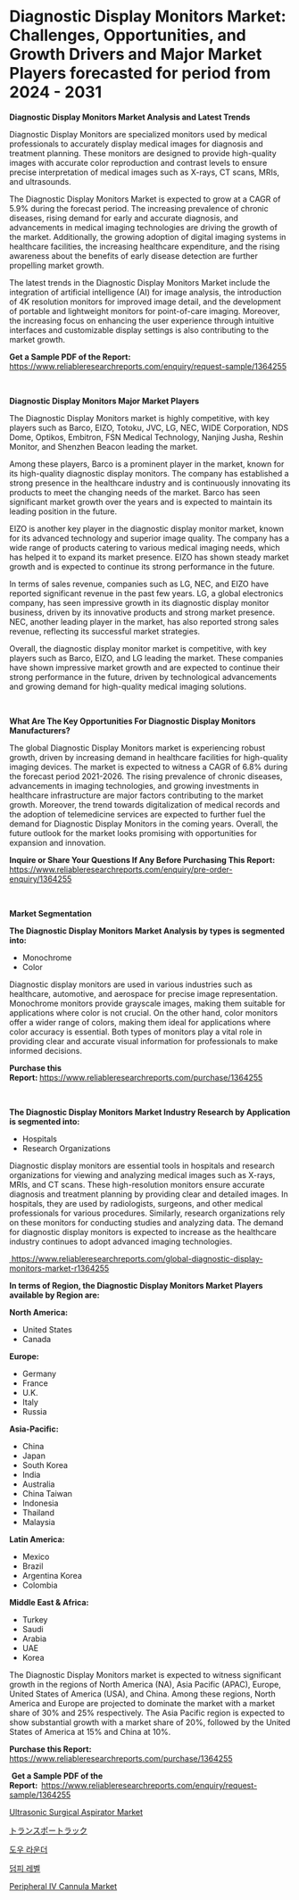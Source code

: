 <p><h1>Diagnostic Display Monitors Market: Challenges, Opportunities, and Growth Drivers and Major Market Players forecasted for period from 2024 - 2031</h1></p><p><strong>Diagnostic Display Monitors Market Analysis and Latest Trends</strong></p>
<p><p>Diagnostic Display Monitors are specialized monitors used by medical professionals to accurately display medical images for diagnosis and treatment planning. These monitors are designed to provide high-quality images with accurate color reproduction and contrast levels to ensure precise interpretation of medical images such as X-rays, CT scans, MRIs, and ultrasounds.</p><p>The Diagnostic Display Monitors Market is expected to grow at a CAGR of 5.9% during the forecast period. The increasing prevalence of chronic diseases, rising demand for early and accurate diagnosis, and advancements in medical imaging technologies are driving the growth of the market. Additionally, the growing adoption of digital imaging systems in healthcare facilities, the increasing healthcare expenditure, and the rising awareness about the benefits of early disease detection are further propelling market growth.</p><p>The latest trends in the Diagnostic Display Monitors Market include the integration of artificial intelligence (AI) for image analysis, the introduction of 4K resolution monitors for improved image detail, and the development of portable and lightweight monitors for point-of-care imaging. Moreover, the increasing focus on enhancing the user experience through intuitive interfaces and customizable display settings is also contributing to the market growth.</p></p>
<p><strong>Get a Sample PDF of the Report:&nbsp;</strong> <a href="https://www.reliableresearchreports.com/enquiry/request-sample/1364255">https://www.reliableresearchreports.com/enquiry/request-sample/1364255</a></p>
<p>&nbsp;</p>
<p><strong>Diagnostic Display Monitors Major Market Players</strong></p>
<p><p>The Diagnostic Display Monitors market is highly competitive, with key players such as Barco, EIZO, Totoku, JVC, LG, NEC, WIDE Corporation, NDS Dome, Optikos, Embitron, FSN Medical Technology, Nanjing Jusha, Reshin Monitor, and Shenzhen Beacon leading the market. </p><p>Among these players, Barco is a prominent player in the market, known for its high-quality diagnostic display monitors. The company has established a strong presence in the healthcare industry and is continuously innovating its products to meet the changing needs of the market. Barco has seen significant market growth over the years and is expected to maintain its leading position in the future.</p><p>EIZO is another key player in the diagnostic display monitor market, known for its advanced technology and superior image quality. The company has a wide range of products catering to various medical imaging needs, which has helped it to expand its market presence. EIZO has shown steady market growth and is expected to continue its strong performance in the future.</p><p>In terms of sales revenue, companies such as LG, NEC, and EIZO have reported significant revenue in the past few years. LG, a global electronics company, has seen impressive growth in its diagnostic display monitor business, driven by its innovative products and strong market presence. NEC, another leading player in the market, has also reported strong sales revenue, reflecting its successful market strategies.</p><p>Overall, the diagnostic display monitor market is competitive, with key players such as Barco, EIZO, and LG leading the market. These companies have shown impressive market growth and are expected to continue their strong performance in the future, driven by technological advancements and growing demand for high-quality medical imaging solutions.</p></p>
<p>&nbsp;</p>
<p><strong>What Are The Key Opportunities For Diagnostic Display Monitors Manufacturers?</strong></p>
<p><p>The global Diagnostic Display Monitors market is experiencing robust growth, driven by increasing demand in healthcare facilities for high-quality imaging devices. The market is expected to witness a CAGR of 6.8% during the forecast period 2021-2026. The rising prevalence of chronic diseases, advancements in imaging technologies, and growing investments in healthcare infrastructure are major factors contributing to the market growth. Moreover, the trend towards digitalization of medical records and the adoption of telemedicine services are expected to further fuel the demand for Diagnostic Display Monitors in the coming years. Overall, the future outlook for the market looks promising with opportunities for expansion and innovation.</p></p>
<p><strong>Inquire or Share Your Questions If Any Before Purchasing This Report:</strong> <a href="https://www.reliableresearchreports.com/enquiry/pre-order-enquiry/1364255">https://www.reliableresearchreports.com/enquiry/pre-order-enquiry/1364255</a></p>
<p>&nbsp;</p>
<p><strong>Market Segmentation</strong></p>
<p><strong>The Diagnostic Display Monitors Market Analysis by types is segmented into:</strong></p>
<p><ul><li>Monochrome</li><li>Color</li></ul></p>
<p><p>Diagnostic display monitors are used in various industries such as healthcare, automotive, and aerospace for precise image representation. Monochrome monitors provide grayscale images, making them suitable for applications where color is not crucial. On the other hand, color monitors offer a wider range of colors, making them ideal for applications where color accuracy is essential. Both types of monitors play a vital role in providing clear and accurate visual information for professionals to make informed decisions.</p></p>
<p><strong>Purchase this Report:&nbsp;</strong><a href="https://www.reliableresearchreports.com/purchase/1364255">https://www.reliableresearchreports.com/purchase/1364255</a></p>
<p>&nbsp;</p>
<p><strong>The Diagnostic Display Monitors Market Industry Research by Application is segmented into:</strong></p>
<p><ul><li>Hospitals</li><li>Research Organizations</li></ul></p>
<p><p>Diagnostic display monitors are essential tools in hospitals and research organizations for viewing and analyzing medical images such as X-rays, MRIs, and CT scans. These high-resolution monitors ensure accurate diagnosis and treatment planning by providing clear and detailed images. In hospitals, they are used by radiologists, surgeons, and other medical professionals for various procedures. Similarly, research organizations rely on these monitors for conducting studies and analyzing data. The demand for diagnostic display monitors is expected to increase as the healthcare industry continues to adopt advanced imaging technologies.</p></p>
<p><a href="https://www.reliableresearchreports.com/global-diagnostic-display-monitors-market-r1364255">&nbsp;https://www.reliableresearchreports.com/global-diagnostic-display-monitors-market-r1364255</a></p>
<p><strong>In terms of Region, the Diagnostic Display Monitors Market Players available by Region are:</strong></p>
<p>
    <p> <strong> North America: </strong>
        <ul>
            <li>United States</li>
            <li>Canada</li>
        </ul>
        </p> 
    <p> <strong> Europe: </strong>
        <ul>
            <li>Germany</li>
            <li>France</li>
            <li>U.K.</li>
            <li>Italy</li>
            <li>Russia</li>
        </ul>
        </p> 
    <p> <strong> Asia-Pacific: </strong>
        <ul>
            <li>China</li>
            <li>Japan</li>
            <li>South Korea</li>
            <li>India</li>
            <li>Australia</li>
            <li>China Taiwan</li>
            <li>Indonesia</li>
            <li>Thailand</li>
            <li>Malaysia</li>
        </ul>
        </p> 
    <p> <strong> Latin America: </strong>
        <ul>
            <li>Mexico</li>
            <li>Brazil</li>
            <li>Argentina Korea</li>
            <li>Colombia</li>
        </ul>
        </p> 
    <p> <strong> Middle East & Africa: </strong>
        <ul>
            <li>Turkey</li>
            <li>Saudi</li>
            <li>Arabia</li>
            <li>UAE</li>
            <li>Korea</li>
        </ul>
    </p>
    </p>
<p><p>The Diagnostic Display Monitors market is expected to witness significant growth in the regions of North America (NA), Asia Pacific (APAC), Europe, United States of America (USA), and China. Among these regions, North America and Europe are projected to dominate the market with a market share of 30% and 25% respectively. The Asia Pacific region is expected to show substantial growth with a market share of 20%, followed by the United States of America at 15% and China at 10%.</p></p>
<p><strong>Purchase this Report: </strong><a href="https://www.reliableresearchreports.com/purchase/1364255">https://www.reliableresearchreports.com/purchase/1364255</a></p>
<p>&nbsp;<strong>Get a Sample PDF of the Report:&nbsp;&nbsp;</strong><a href="https://www.reliableresearchreports.com/enquiry/request-sample/1364255">https://www.reliableresearchreports.com/enquiry/request-sample/1364255</a></p>
<p><strong></strong></p>
<p><p><a href="https://github.com/Glendatilghmankmgz0rbhwpy/Market-Research-Report-List-2/blob/main/ultrasonic-surgical-aspirator-market.md">Ultrasonic Surgical Aspirator Market</a></p><p><a href="https://github.com/mm14022023/Market-Research-Report-List-1/blob/main/439753549854.md">トランスポートラック</a></p><p><a href="https://github.com/vsn7qpua81q/Market-Research-Report-List-2/blob/main/535452944852.md">도우 라운더</a></p><p><a href="https://medium.com/@electat2023/%EB%8D%A4%ED%94%84-%EB%A0%88%EB%B2%A8-%EC%8B%9C%EC%9E%A5-%EC%8B%9C%EC%9E%A5-cagr-%EC%8B%9C%EC%9E%A5-%EB%8F%99%ED%96%A5-%EB%B0%8F-%EC%84%B1%EC%9E%A5-%EC%A0%84%EB%9E%B5%EC%97%90-%EB%8C%80%ED%95%9C-%ED%86%B5%EC%B0%B0%EB%A0%A5-9c4a9da88113">덤피 레벨</a></p><p><a href="https://github.com/DeonteStanton2023/Market-Research-Report-List-1/blob/main/peripheral-iv-cannula-market.md">Peripheral IV Cannula Market</a></p></p>